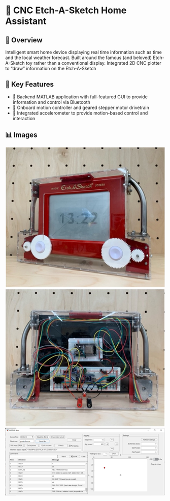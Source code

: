 # 📌 CNC Etch-A-Sketch Home Assistant

## 📖 Overview
Intelligent smart home device displaying real time information such as time and the local weather forecast. Built around the famous (and beloved) Etch-A-Sketch toy rather than a conventional display. Integrated 2D CNC plotter to “draw” information on the Etch-A-Sketch

## 🎯 Key Features
- 🔹 Backend MATLAB application with full-featured GUI to provide information and control via Bluetooth  
- 🔹 Onboard motion controller and geared stepper motor drivetrain  
- 🔹 Integrated accelerometer to provide motion-based control and interaction  

## 📊 Images
![image](sketcher_front.jpg)
![image](sketcher_back.jpg)
![image](sketcher_app.png)